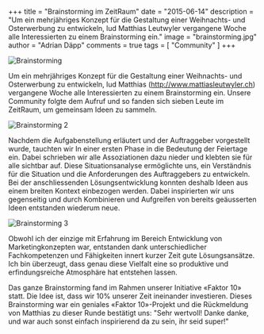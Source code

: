 +++
title = "Brainstorming im ZeitRaum"
date = "2015-06-14"
description = "Um ein mehrjähriges Konzept für die Gestaltung einer Weihnachts- und Osterwerbung zu entwickeln, lud Matthias Leutwyler vergangene Woche alle Interessierten zu einem Brainstorming ein."
image = "brainstorming.jpg"
author = "Adrian Däpp"
comments = true
tags = [ "Community" ]
+++

![Brainstorming](/assets/blog/15-06-14-brainstorming-im-zeitraum/brainstorming.jpg)

Um ein mehrjähriges Konzept für die Gestaltung einer Weihnachts- und Osterwerbung zu entwickeln, lud Matthias (http://www.mattiasleutwyler.ch) vergangene Woche alle Interessierten zu einem Brainstorming ein. Unsere Community folgte dem Aufruf und so fanden sich sieben Leute im ZeitRaum, um gemeinsam Ideen zu sammeln.

![Brainstorming 2](/assets/blog/15-06-14-brainstorming-im-zeitraum/brainstorming-2.jpg)

Nachdem die Aufgabenstellung erläutert und der Auftraggeber vorgestellt wurde, tauchten wir In einer ersten Phase in die Bedeutung der Feiertage ein. Dabei schrieben wir alle Assoziationen dazu nieder und klebten sie für alle sichtbar auf. Diese Situationsanalyse ermöglichte uns, ein Verständnis für die Situation und die Anforderungen des Auftraggebers zu entwickeln. Bei der anschliessenden Lösungsentwicklung konnten deshalb Ideen aus einem breiten Kontext einbezogen werden. Dabei inspirierten wir uns gegenseitig und durch Kombinieren und Aufgreifen von bereits geäusserten Ideen entstanden wiederum neue.

![Brainstorming 3](/assets/blog/15-06-14-brainstorming-im-zeitraum/brainstorming-3.jpg)

Obwohl ich der einzige mit Erfahrung im Bereich Entwicklung von Marketingkonzepten war, entstanden dank unterschiedlicher Fachkompetenzen und Fähigkeiten innert kurzer Zeit gute Lösungsansätze. Ich bin überzeugt, dass genau diese Vielfalt eine so produktive und erfindungsreiche Atmosphäre hat entstehen lassen.

Das ganze Brainstorming fand im Rahmen unserer Initiative «Faktor 10» statt. Die Idee ist, dass wir 10% unserer Zeit ineinander investieren. Dieses Brainstorming war ein geniales «Faktor 10»-Projekt und die Rückmeldung von Matthias zu dieser Runde bestätigt uns: "Sehr wertvoll! Danke danke, und war auch sonst einfach inspirierend da zu sein, ihr seid super!"